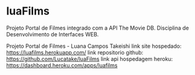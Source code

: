# luaFilms
Projeto Portal de Filmes integrado com a API The Movie DB.
Disciplina de Desenvolvimento de Interfaces WEB.

Projeto Portal de Filmes - Luana Campos Takeishi
link site hospedado: https://luafilms.herokuapp.com/
link repositorio github: https://github.com/Lucatake/luaFilms
link api hospedagem heroku: https://dashboard.heroku.com/apps/luafilms